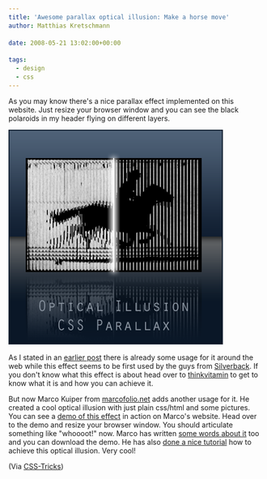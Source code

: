 ```yaml
---
title: 'Awesome parallax optical illusion: Make a horse move'
author: Matthias Kretschmann

date: 2008-05-21 13:02:00+00:00

tags:
  - design
  - css
---
```


As you may know there's a nice parallax effect implemented on this website. Just resize your browser window and you can see the black polaroids in my header flying on different layers.

![Parallax](./parallax_illusion_css.png)

As I stated in an [earlier post](http://www.kremalicious.com/2008/03/love-the-parallax/) there is already some usage for it around the web while this effect seems to be first used by the guys from [Silverback](http://www.silverbackapp.com/). If you don't know what this effect is about head over to [thinkvitamin](http://www.thinkvitamin.com/features/design/how-to-recreate-silverbacks-parallax/trackback/) to get to know what it is and how you can achieve it.

But now Marco Kuiper from [marcofolio.net](http://www.marcofolio.net) adds another usage for it. He created a cool optical illusion with just plain css/html and some pictures. You can see a [demo of this effect](http://demo.marcofolio.net/a_parallax_illusion_with_css/) in action on Marco's website. Head over to the demo and resize your browser window. You should articulate something like "whoooot!" now. Marco has written [some words about it](http://www.marcofolio.net/css/a_parallax_illusion_with_css_the_horse_in_motion.html) too and you can download the demo. He has also [done a nice tutorial](http://www.marcofolio.net/photoshop/your_own_css_parallax_illusion_3d_image.html) how to achieve this optical illusion. Very cool!

(Via [CSS-Tricks](http://css-tricks.com/links-of-interest-31/))
